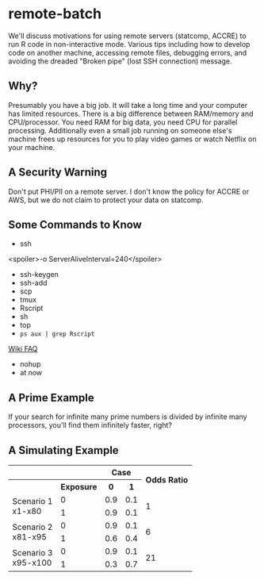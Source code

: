 # remote-batch

We'll discuss motivations for using remote servers (statcomp, ACCRE) to run R code in non-interactive mode. Various tips including how to develop code on another machine, accessing remote files, debugging errors, and avoiding the dreaded "Broken pipe" (lost SSH connection) message.

## Why?

Presumably you have a big job.  It will take a long time and your computer has limited resources.
There is a big difference between RAM/memory and CPU/processor.
You need RAM for big data, you need CPU for parallel processing.
Additionally even a small job running on someone else's machine frees up resources for you to play video games or watch Netflix on your machine.

## A Security Warning

Don't put PHI/PII on a remote server.  I don't know the policy for ACCRE or AWS, but we do not claim to protect your data on statcomp.

## Some Commands to Know

* ssh

&lt;spoiler>-o ServerAliveInterval=240&lt;/spoiler>

* ssh-keygen
* ssh-add
* scp
* tmux
* Rscript
* sh
* top
* `ps aux | grep Rscript`

[Wiki FAQ](http://biostat.mc.vanderbilt.edu/wiki/Main/FrequentlyAskedQuestionsFAQ#How_do_I_run_my_R_program_as_a_batch_job_63)

* nohup
* at now

## A Prime Example

If your search for infinite many prime numbers is divided by infinite many processors, you'll find them infinitely faster, right?

## A Simulating Example

<table>
<tr><th colspan='2'></th><th colspan='2'>Case</th><th rowspan='2'>Odds Ratio</th></tr>
<tr><th></th><th>Exposure</th><th>0</th><th>1</th></tr>
<tr><td rowspan='2'>Scenario 1<br/>x1-x80</td><td>0</td><td>0.9</td><td>0.1</td><td rowspan='2'>1</td></tr>
<tr><td>1</td><td>0.9</td><td>0.1</td></tr>
<tr><td rowspan='2'>Scenario 2<br/>x81-x95</td><td>0</td><td>0.9</td><td>0.1</td><td rowspan='2'>6</td></tr>
<tr><td>1</td><td>0.6</td><td>0.4</td></tr>
<tr><td rowspan='2'>Scenario 3<br/>x95-x100</td><td>0</td><td>0.9</td><td>0.1</td><td rowspan='2'>21</td></tr>
<tr><td>1</td><td>0.3</td><td>0.7</td></tr>
</table>
